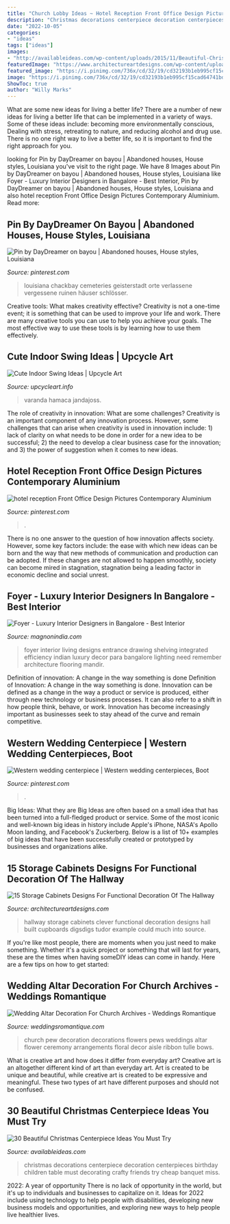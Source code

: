 ```yaml
---
title: "Church Lobby Ideas ~ Hotel Reception Front Office Design Pictures Contemporary Aluminium"
description: "Christmas decorations centerpiece decoration centerpieces birthday children table must decorating crafty friends try cheap banquet miss"
date: "2022-10-05"
categories:
- "ideas"
tags: ["ideas"]
images:
- "http://availableideas.com/wp-content/uploads/2015/11/Beautiful-Christmas-Centerpieces-23.jpg"
featuredImage: "https://www.architectureartdesigns.com/wp-content/uploads/2015/11/443.jpg"
featured_image: "https://i.pinimg.com/736x/cd/32/19/cd32193b1eb995cf15cad64741bd659a.jpg"
image: "https://i.pinimg.com/736x/cd/32/19/cd32193b1eb995cf15cad64741bd659a.jpg"
ShowToc: true
author: "Willy Marks"
---
```



What are some new ideas for living a better life?
There are a number of new ideas for living a better life that can be implemented in a variety of ways. Some of these ideas include: becoming more environmentally conscious, Dealing with stress, retreating to nature, and reducing alcohol and drug use. There is no one right way to live a better life, so it is important to find the right approach for you.

	

		
looking for Pin by DayDreamer on bayou | Abandoned houses, House styles, Louisiana you've visit to the right page. We have 8 Images about Pin by DayDreamer on bayou | Abandoned houses, House styles, Louisiana like Foyer - Luxury Interior Designers in Bangalore - Best Interior, Pin by DayDreamer on bayou | Abandoned houses, House styles, Louisiana and also hotel reception Front Office Design Pictures Contemporary Aluminium. Read more:
		
    
## Pin By DayDreamer On Bayou | Abandoned Houses, House Styles, Louisiana

<img loading=lazy src="https://i.pinimg.com/736x/c1/4d/2c/c14d2c1eba3b5aa821127cde8f067a9c.jpg" onerror="this.onerror=null;this.src='https://tse4.mm.bing.net/th?id=OIP.TUaNQ7qScjwyX9JzXAn75wHaJ4&amp;pid=15.1';" alt="Pin by DayDreamer on bayou | Abandoned houses, House styles, Louisiana">

_Source: pinterest.com_

>louisiana chackbay cemeteries geisterstadt orte verlassene vergessene ruinen häuser schlösser. 

	

Creative tools: What makes creativity effective?
Creativity is not a one-time event; it is something that can be used to improve your life and work. There are many creative tools you can use to help you achieve your goals. The most effective way to use these tools is by learning how to use them effectively.

    
## Cute Indoor Swing Ideas | Upcycle Art

<img loading=lazy src="https://www.upcycleart.info/wp-content/uploads/2015/11/Indoor-Home-Swing-Ideas.jpg" onerror="this.onerror=null;this.src='https://tse2.mm.bing.net/th?id=OIP.WSV_Qg72NdLqrqax5s3dsgHaKN&amp;pid=15.1';" alt="Cute Indoor Swing Ideas | Upcycle Art">

_Source: upcycleart.info_

>varanda hamaca jandajoss. 

	

The role of creativity in innovation: What are some challenges?
Creativity is an important component of any innovation process. However, some challenges that can arise when creativity is used in innovation include: 1) lack of clarity on what needs to be done in order for a new idea to be successful; 2) the need to develop a clear business case for the innovation; and 3) the power of suggestion when it comes to new ideas.

    
## Hotel Reception Front Office Design Pictures Contemporary Aluminium

<img loading=lazy src="https://i.pinimg.com/736x/cd/32/19/cd32193b1eb995cf15cad64741bd659a.jpg" onerror="this.onerror=null;this.src='https://tse4.mm.bing.net/th?id=OIP.MCr1Z6DUACLxwzpGTTw1XwHaJ3&amp;pid=15.1';" alt="hotel reception Front Office Design Pictures Contemporary Aluminium">

_Source: pinterest.com_

>. 

	

There is no one answer to the question of how innovation affects society. However, some key factors include: the ease with which new ideas can be born and the way that new methods of communication and production can be adopted. If these changes are not allowed to happen smoothly, society can become mired in stagnation, stagnation being a leading factor in economic decline and social unrest.

    
## Foyer - Luxury Interior Designers In Bangalore - Best Interior

<img loading=lazy src="https://www.magnonindia.com/wp-content/uploads/2018/07/Froyer_10.jpg" onerror="this.onerror=null;this.src='https://tse1.mm.bing.net/th?id=OIP.DWnfG75eNyUrvgtdOncoDwHaLF&amp;pid=15.1';" alt="Foyer - Luxury Interior Designers in Bangalore - Best Interior">

_Source: magnonindia.com_

>foyer interior living designs entrance drawing shelving integrated efficiency indian luxury decor para bangalore lighting need remember architecture flooring mandir. 

	

Definition of innovation: A change in the way something is done
Definition of Innovation: A change in the way something is done. Innovation can be defined as a change in the way a product or service is produced, either through new technology or business processes. It can also refer to a shift in how people think, behave, or work. Innovation has become increasingly important as businesses seek to stay ahead of the curve and remain competitive.

    
## Western Wedding Centerpiece | Western Wedding Centerpieces, Boot

<img loading=lazy src="https://i.pinimg.com/736x/72/8c/45/728c4527a4dfa53b79cbe5dfa52c34bc.jpg" onerror="this.onerror=null;this.src='https://tse1.mm.bing.net/th?id=OIP.wHonmanJdVNYdudAsWg3rgHaJ3&amp;pid=15.1';" alt="Western wedding centerpiece | Western wedding centerpieces, Boot">

_Source: pinterest.com_

>. 

	

Big Ideas: What they are
Big Ideas are often based on a small idea that has been turned into a full-fledged product or service. Some of the most iconic and well-known big ideas in history include Apple's iPhone, NASA's Apollo Moon landing, and Facebook's Zuckerberg. 
Below is a list of 10+ examples of big ideas that have been successfully created or prototyped by businesses and organizations alike.

    
## 15 Storage Cabinets Designs For Functional Decoration Of The Hallway

<img loading=lazy src="https://www.architectureartdesigns.com/wp-content/uploads/2015/11/443.jpg" onerror="this.onerror=null;this.src='https://tse2.mm.bing.net/th?id=OIP.53ydOGy9N39cMf3rWT5Z5gHaLI&amp;pid=15.1';" alt="15 Storage Cabinets Designs For Functional Decoration Of The Hallway">

_Source: architectureartdesigns.com_

>hallway storage cabinets clever functional decoration designs hall built cupboards digsdigs tudor example could much into source. 

	

If you're like most people, there are moments when you just need to make something. Whether it's a quick project or something that will last for years, these are the times when having someDIY ideas can come in handy. Here are a few tips on how to get started:

    
## Wedding Altar Decoration For Church Archives - Weddings Romantique

<img loading=lazy src="https://weddingsromantique.com/wp/wp-content/uploads/2013/03/Church-Pew-Wedding-Decoration-Ideas_-White-flowers.jpg" onerror="this.onerror=null;this.src='https://tse3.mm.bing.net/th?id=OIP.w39ChhICJ0kHZH0yrqg8bwHaLK&amp;pid=15.1';" alt="Wedding Altar Decoration For Church Archives - Weddings Romantique">

_Source: weddingsromantique.com_

>church pew decoration decorations flowers pews weddings altar flower ceremony arrangements floral decor aisle ribbon tulle bows. 

	

What is creative art and how does it differ from everyday art?
Creative art is an altogether different kind of art than everyday art. Art is created to be unique and beautiful, while creative art is created to be expressive and meaningful. These two types of art have different purposes and should not be confused.

    
## 30 Beautiful Christmas Centerpiece Ideas You Must Try

<img loading=lazy src="http://availableideas.com/wp-content/uploads/2015/11/Beautiful-Christmas-Centerpieces-23.jpg" onerror="this.onerror=null;this.src='https://tse4.mm.bing.net/th?id=OIP.bpDxslBYTWBbi-lL1piCugHaJ4&amp;pid=15.1';" alt="30 Beautiful Christmas Centerpiece Ideas You Must Try">

_Source: availableideas.com_

>christmas decorations centerpiece decoration centerpieces birthday children table must decorating crafty friends try cheap banquet miss. 

	

2022: A year of opportunity
There is no lack of opportunity in the world, but it's up to individuals and businesses to capitalize on it. Ideas for 2022 include using technology to help people with disabilities, developing new business models and opportunities, and exploring new ways to help people live healthier lives.

